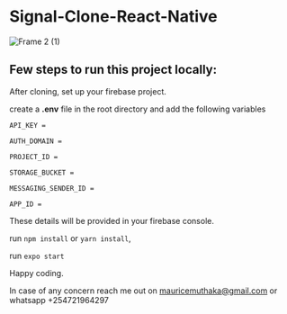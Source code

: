 # Signal-Clone-React-Native

![Frame 2 (1)](https://user-images.githubusercontent.com/38291823/136259207-ff619286-7c6d-45f0-8076-8f25c018eea6.png)


## Few steps to run this project locally:

After cloning, set up your firebase project.

create a **.env** file in the root directory and add the following variables

```API_KEY =```

```AUTH_DOMAIN =```

```PROJECT_ID =```

```STORAGE_BUCKET =```

```MESSAGING_SENDER_ID =```

```APP_ID =```

These details will be provided in your firebase console.

run ```npm install``` or ```yarn install```,

run ```expo start```

Happy coding.

In case of any concern reach me out on mauricemuthaka@gmail.com or whatsapp +254721964297
